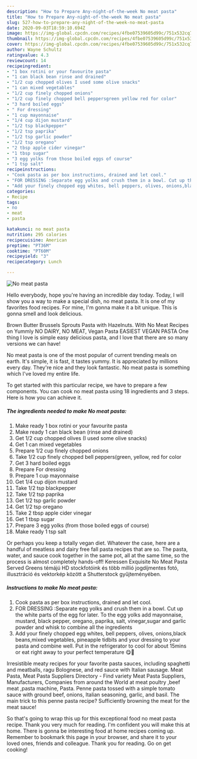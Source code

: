 ```yaml
---
description: "How to Prepare Any-night-of-the-week No meat pasta"
title: "How to Prepare Any-night-of-the-week No meat pasta"
slug: 527-how-to-prepare-any-night-of-the-week-no-meat-pasta
date: 2020-09-03T18:59:10.694Z
image: https://img-global.cpcdn.com/recipes/4fbe07539605d99c/751x532cq70/no-meat-pasta-recipe-main-photo.jpg
thumbnail: https://img-global.cpcdn.com/recipes/4fbe07539605d99c/751x532cq70/no-meat-pasta-recipe-main-photo.jpg
cover: https://img-global.cpcdn.com/recipes/4fbe07539605d99c/751x532cq70/no-meat-pasta-recipe-main-photo.jpg
author: Wayne Schultz
ratingvalue: 4.3
reviewcount: 14
recipeingredient:
- "1 box rotini or your favourite pasta"
- "1 can black bean rinse and drained"
- "1/2 cup chopped olives I used some olive snacks"
- "1 can mixed vegetables"
- "1/2 cup finely chopped onions"
- "1/2 cup finely chopped bell peppersgreen yellow red for color"
- "3 hard boiled eggs"
- " For dressing"
- "1 cup mayonnaise"
- "1/4 cup dijon mustard"
- "1/2 tsp blackpepper"
- "1/2 tsp paprika"
- "1/2 tsp garlic powder"
- "1/2 tsp oregano"
- "2 tbsp apple cider vinegar"
- "1 tbsp sugar"
- "3 egg yolks from those boiled eggs of course"
- "1 tsp salt"
recipeinstructions:
- "Cook pasta as per box instructions, drained and let cool."
- "FOR DRESSING :Separate egg yolks and crush them in a bowl. Cut up the white parts of the egg for later. To the egg yolks add mayonnaise, mustard, black pepper, oregano, paprika, salt, vinegar,sugar and garlic powder and whisk to combine all the ingredients"
- "Add your finely chopped egg whites, bell peppers, olives, onions,black beans,mixed vegetables, pineapple tidbits and your dressing to your pasta and combine well. Put in the refrigerator to cool for about 15mins or eat right away to your perfect temperature 😋🤗"
categories:
- Recipe
tags:
- no
- meat
- pasta

katakunci: no meat pasta 
nutrition: 295 calories
recipecuisine: American
preptime: "PT36M"
cooktime: "PT60M"
recipeyield: "3"
recipecategory: Lunch

---
```



![No meat pasta](https://img-global.cpcdn.com/recipes/4fbe07539605d99c/751x532cq70/no-meat-pasta-recipe-main-photo.jpg)

Hello everybody, hope you're having an incredible day today. Today, I will show you a way to make a special dish, no meat pasta. It is one of my favorites food recipes. For mine, I'm gonna make it a bit unique. This is gonna smell and look delicious.

Brown Butter Brussels Sprouts Pasta with Hazelnuts. With No Meat Recipes on Yummly NO DAIRY, NO MEAT, Vegan Pasta EASIEST VEGAN PASTA One thing I love is simple easy delicious pasta, and I love that there are so many versions we can have!

No meat pasta is one of the most popular of current trending meals on earth. It's simple, it is fast, it tastes yummy. It is appreciated by millions every day. They're nice and they look fantastic. No meat pasta is something which I've loved my entire life.


To get started with this particular recipe, we have to prepare a few components. You can cook no meat pasta using 18 ingredients and 3 steps. Here is how you can achieve it.

<!--inarticleads1-->

##### The ingredients needed to make No meat pasta:

1. Make ready 1 box rotini or your favourite pasta
1. Make ready 1 can black bean (rinse and drained)
1. Get 1/2 cup chopped olives (I used some olive snacks)
1. Get 1 can mixed vegetables
1. Prepare 1/2 cup finely chopped onions
1. Take 1/2 cup finely chopped bell peppers(green, yellow, red for color
1. Get 3 hard boiled eggs
1. Prepare  For dressing
1. Prepare 1 cup mayonnaise
1. Get 1/4 cup dijon mustard
1. Take 1/2 tsp blackpepper
1. Take 1/2 tsp paprika
1. Get 1/2 tsp garlic powder
1. Get 1/2 tsp oregano
1. Take 2 tbsp apple cider vinegar
1. Get 1 tbsp sugar
1. Prepare 3 egg yolks (from those boiled eggs of course)
1. Make ready 1 tsp salt


Or perhaps you keep a totally vegan diet. Whatever the case, here are a handful of meatless and dairy free fall pasta recipes that are so. The pasta, water, and sauce cook together in the same pot, all at the same time, so the process is almost completely hands-off! Keressen Exquisite No Meat Pasta Served Greens témájú HD stockfotóink és több millió jogdíjmentes fotó, illusztráció és vektorkép között a Shutterstock gyűjteményében. 

<!--inarticleads2-->

##### Instructions to make No meat pasta:

1. Cook pasta as per box instructions, drained and let cool.
1. FOR DRESSING :Separate egg yolks and crush them in a bowl. Cut up the white parts of the egg for later. To the egg yolks add mayonnaise, mustard, black pepper, oregano, paprika, salt, vinegar,sugar and garlic powder and whisk to combine all the ingredients
1. Add your finely chopped egg whites, bell peppers, olives, onions,black beans,mixed vegetables, pineapple tidbits and your dressing to your pasta and combine well. Put in the refrigerator to cool for about 15mins or eat right away to your perfect temperature 😋🤗


Irresistible meaty recipes for your favorite pasta sauces, including spaghetti and meatballs, ragu Bolognese, and red sauce with Italian sausage. Meat Pasta, Meat Pasta Suppliers Directory - Find variety Meat Pasta Suppliers, Manufacturers, Companies from around the World at meat poultry ,beef meat ,pasta machine, Pasta. Penne pasta tossed with a simple tomato sauce with ground beef, onions, Italian seasoning, garlic, and basil. The main trick to this penne pasta recipe? Sufficiently browning the meat for the meat sauce! 

So that's going to wrap this up for this exceptional food no meat pasta recipe. Thank you very much for reading. I'm confident you will make this at home. There is gonna be interesting food at home recipes coming up. Remember to bookmark this page in your browser, and share it to your loved ones, friends and colleague. Thank you for reading. Go on get cooking!
